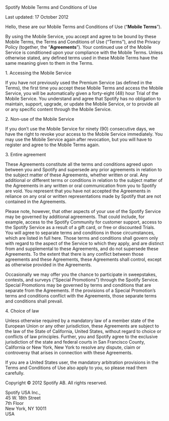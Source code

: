 Spotify Mobile Terms and Conditions of Use

Last updated: 17 October 2012

Hello, these are our Mobile Terms and Conditions of Use (“**Mobile Terms**”).

By using the Mobile Service, you accept and agree to be bound by these Mobile Terms, the Terms and Conditions of Use (“Terms”), and the Privacy Policy (together, the “**Agreements**”). Your continued use of the Mobile Service is conditioned upon your compliance with the Mobile Terms. Unless otherwise stated, any defined terms used in these Mobile Terms have the same meaning given to them in the Terms.

1\. Accessing the Mobile Service

If you have not previously used the Premium Service (as defined in the Terms), the first time you accept these Mobile Terms and access the Mobile Service, you will be automatically given a forty-eight (48) hour Trial of the Mobile Service. You understand and agree that Spotify has no obligation to maintain, support, upgrade, or update the Mobile Service, or to provide all or any specific content through the Mobile Service.

2\. Non-use of the Mobile Service

If you don’t use the Mobile Service for ninety (90) consecutive days, we have the right to revoke your access to the Mobile Service immediately. You may use the Mobile Service again after revocation, but you will have to register and agree to the Mobile Terms again.

3\. Entire agreement

These Agreements constitute all the terms and conditions agreed upon between you and Spotify and supersede any prior agreements in relation to the subject matter of these Agreements, whether written or oral. Any additional or different terms or conditions in relation to the subject matter of the Agreements in any written or oral communication from you to Spotify are void. You represent that you have not accepted the Agreements in reliance on any oral or written representations made by Spotify that are not contained in the Agreements.

Please note, however, that other aspects of your use of the Spotify Service may be governed by additional agreements. That could include, for example, access to the Spotify Community for customer support, access to the Spotify Service as a result of a gift card, or free or discounted Trials. You will agree to separate terms and conditions in those circumstances, which are listed in full here. Those terms and conditions shall govern only with regard to the aspect of the Service to which they apply, and are distinct from and supplemental to these Agreements, and do not supersede these Agreements. To the extent that there is any conflict between those agreements and these Agreements, these Agreements shall control, except as otherwise provided in the Agreements.

Occasionally we may offer you the chance to participate in sweepstakes, contests, and surveys (“Special Promotions”) through the Spotify Service. Special Promotions may be governed by terms and conditions that are separate from the Agreements. If the provisions of a Special Promotion’s terms and conditions conflict with the Agreements, those separate terms and conditions shall prevail.

4\. Choice of law

Unless otherwise required by a mandatory law of a member state of the European Union or any other jurisdiction, these Agreements are subject to the law of the State of California, United States, without regard to choice or conflicts of law principles. Further, you and Spotify agree to the exclusive jurisdiction of the state and federal courts in San Francisco County, California or New York, New York to resolve any dispute, claim or controversy that arises in connection with these Agreements.

If you are a United States user, the mandatory arbitration provisions in the Terms and Conditions of Use also apply to you, so please read them carefully.

Copyright © 2012 Spotify AB. All rights reserved.

Spotify USA Inc.,  
45 W. 18th Street  
7th Floor  
New York, NY 10011  
USA